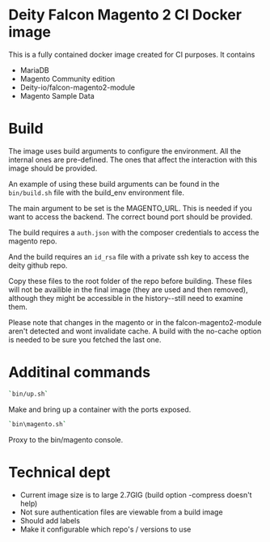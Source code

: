 # Deity Falcon Magento 2 CI Docker image 

This is a fully contained docker image created for CI purposes.
It contains 
- MariaDB
- Magento Community edition 
- Deity-io/falcon-magento2-module
- Magento Sample Data 

# Build 
The image uses build arguments to configure the environment. All the internal ones are pre-defined. 
The ones that affect the interaction with this image should be provided. 

An example of using these build arguments can be found in the `bin/build.sh` file with the build_env environment file.

The main argument to be set is the MAGENTO_URL. This is needed if you want to access the backend. The correct bound port should be provided.

The build requires a `auth.json`  with the composer credentials to access the magento repo.

And the build requires an `id_rsa` file with a private ssh key to access the deity github repo.

Copy these files to the root folder of the repo before building.
These files will not be availible in the final image (they are used and then removed), although they might be accessible in the history--still need to examine them.

Please note that changes in the magento or in the falcon-magento2-module aren't detected and wont invalidate cache. A build with the no-cache option is needed to be sure you fetched the last one.

# Additinal commands 
```bash
`bin/up.sh`
```
Make and bring up a container with the ports exposed.


```bash
`bin\magento.sh`
```
Proxy to the bin/magento console. 

# Technical dept
- Current image size is to large 2.7GIG (build option -compress doesn't help)
- Not sure authentication files are viewable from a build image 
- Should add labels 
- Make it configurable which repo's / versions to use 
